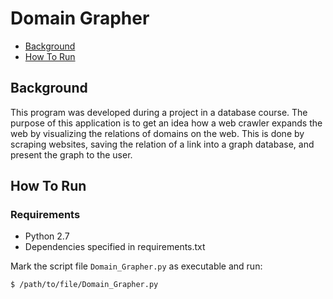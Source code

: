 Domain Grapher
==============

- [Background](#background)
- [How To Run](#how-to-run)

Background
----------
This program was developed during a project in a database course. The purpose of this application is to get an idea how a web crawler expands the web by visualizing the relations of domains on the web. This is done by scraping websites, saving the relation of a link into a graph database, and present the graph to the user.

How To Run
----------

### Requirements
<ul>
    <li>Python 2.7</li>
    <li>Dependencies specified in requirements.txt</li>
</ul>

Mark the script file `Domain_Grapher.py` as executable and run:

```
$ /path/to/file/Domain_Grapher.py
```
